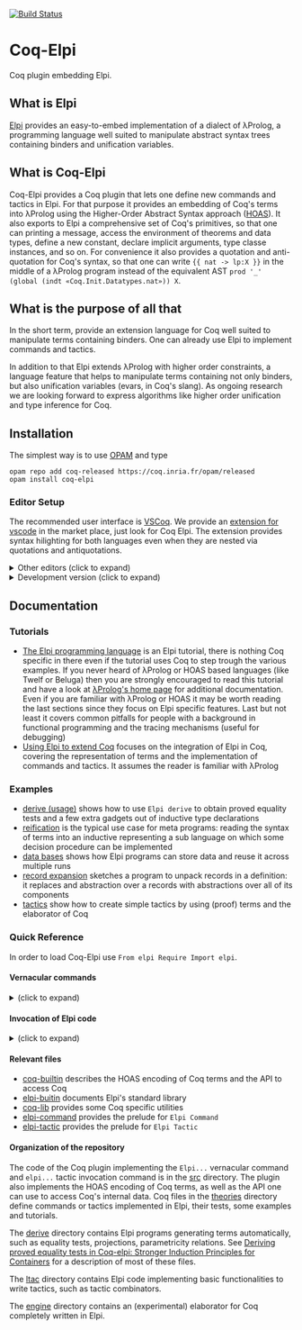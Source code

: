 [![Build Status](https://travis-ci.org/LPCIC/coq-elpi.svg?branch=master)](https://travis-ci.org/LPCIC/coq-elpi)

# Coq-Elpi
Coq plugin embedding Elpi.

## What is Elpi
[Elpi](https://github.com/LPCIC/elpi) provides an easy-to-embed 
implementation of a dialect of λProlog, a programming language well suited to
manipulate abstract syntax trees containing binders and unification variables.  

## What is Coq-Elpi
Coq-Elpi provides a Coq plugin that lets one define new commands and
tactics in Elpi. For that purpose it provides an embedding of Coq's
terms into λProlog using the Higher-Order Abstract Syntax approach
([HOAS](https://en.wikipedia.org/wiki/Higher-order_abstract_syntax)).
It also exports to Elpi a comprehensive set of Coq's primitives, so that
one can printing a message, access the environment of theorems and data
types, define a new constant, declare implicit arguments, type classe instances,
and so on.
For convenience it also provides a quotation and anti-quotation for Coq's
syntax, so that one can write `{{ nat -> lp:X }}`
in the middle of a λProlog program instead of the equivalent AST
`prod '_' (global (indt «Coq.Init.Datatypes.nat»)) X`.

## What is the purpose of all that
In the short term, provide an extension language for Coq well
suited to manipulate terms containing binders. One can already
use Elpi to implement commands and tactics.

In addition to that Elpi extends λProlog with higher order constraints,
a language feature that helps to manipulate terms containing not
only binders, but also unification variables (evars, in Coq's slang).
As ongoing research we are looking forward to express algorithms like higher
order unification and type inference for Coq.

## Installation

The simplest way is to use [OPAM](http://opam.ocaml.org/) and type
```
opam repo add coq-released https://coq.inria.fr/opam/released
opam install coq-elpi
```

### Editor Setup
  
The recommended user interface is [VSCoq](https://github.com/coq-community/vscoq/).
We provide an [extension for vscode](https://github.com/LPCIC/coq-elpi-lang) in the
market place, just look for Coq Elpi. The extension provides syntax hilighting
for both languages even when they are nested via quotations and antiquotations.

<details><summary>Other editors (click to expand)</summary><p>

At the time of writing Proof General does not handle quotations correctly, see ProofGeneral/PG#437.
In particular `Elpi Accumulate lp:{{ .... }}.` is used in tutorials to mix Coq and Elpi code
without escaping. Coq-Elpi also accepts `Elpi Accumulate " .... ".` but strings part of the
Elpi code needs to be escaped. Finally, for non-tutorial material, one can always put
the code in an external file and use `Elpi Accumulate File "filename".` instead.

CoqIDE does not handle quotations correctly. The installation process puts
[coq-elpi.lang](etc/coq-elpi.lang)
in a place where CoqIDE can find it.  Then you can select `coq-elpi`
from the menu `Edit -> Preferences -> Colors`.

If you use Vim, we recommend to add the following lines to `~/.vimrc` (in addition to the ones
for [elpi](https://github.com/LPCIC/elpi#syntax-highlight-in-vim))
<details><summary>(click to expand)</summary>
<p>
  
```vim
"coq-elpi
autocmd FileType lprolog syn keyword coqElpiSpecial fun prod sort let match fix axiom indc indt const prop app
autocmd FileType lprolog syn cluster elpiAntiQuotation contains=elpiAntiQuotationVar,elpiAntiQuotationBound,elpiAntiQuotationTerm
autocmd FileType lprolog syn region elpiAntiQuotationTerm start=+lp:"+ end=+"+ contains=elpiQuotation,lprologVariable,coqElpiSpecial,elpiMacro,lprologSpecial
autocmd FileType lprolog syn match elpiAntiQuotationVar "lp:[A-Z_-]\+"ms=s+3
autocmd FileType lprolog syn match elpiAntiQuotationBound "lp:[a-z_-]\+"
autocmd FileType lprolog hi def link elpiAntiQuotationVar Keyword
autocmd FileType lprolog hi def link elpiAntiQuotationBound Normal
autocmd FileType lprolog hi def link coqElpiSpecial Special
```
</p></details>

</p></details>

<details><summary>Development version (click to expand)</summary><p>

To install the development version one can type
```
opam pin add coq-elpi https://github.com/LPCIC/coq-elpi.git
```
One can also clone this repository and type `make`, but check you have
all the dependencies installed first (see [coq-elpi.opam](coq-elpi.opam)).

</p></details>

## Documentation

### Tutorials

- [The Elpi programming language](theories/tutorial/elpi_lang.v) is an Elpi tutorial, there is nothing Coq specific in there even if the tutorial uses Coq to step trough the various examples. If you never heard of λProlog or HOAS based languages (like Twelf or Beluga) then you are strongly encouraged to read this tutorial and have a look at [λProlog's home page](http://www.lix.polytechnique.fr/Labo/Dale.Miller/lProlog/) for additional documentation. Even if you are familiar with λProlog or HOAS it may be worth reading the last sections since they focus on Elpi specific features. Last but not least it covers common pitfalls for people with a background in functional programming and the tracing mechanisms (useful for debugging)
- [Using Elpi to extend Coq](theories/tutorial/coq_elpi.v) focuses on the integration of Elpi in Coq, covering the representation of terms and the implementation of commands and tactics. It assumes the reader is familiar with λProlog

### Examples

- [derive (usage)](theories/examples/example_usage_derive.v) shows how to use `Elpi derive` to obtain proved equality tests and a few extra gadgets out of inductive type declarations
- [reification](theories/examples/example_reflexive_tactic.v) is the typical use case for meta programs: reading the syntax of terms into an inductive representing a sub language on which some decision procedure can be implemented
- [data bases](theories/examples/example_data_base.v) shows how Elpi programs can store data and reuse it across multiple runs
- [record expansion](theories/examples/example_record_expansion.v) sketches a program to unpack records in a definition: it  replaces and abstraction over a records with abstractions over all of its components
- [tactics](theories/examples/example_curry_howard_tactics.v) show how to create simple tactics by using (proof) terms and the elaborator of Coq

### Quick Reference

In order to load Coq-Elpi use `From elpi Require Import elpi`.

#### Vernacular commands

<details><summary>(click to expand)</summary>

- `Elpi Command <qname>` creates command named `<qname>` containing the preamble [elpi-command](elpi-command.elpi)
- `Elpi Tactic <qname>` creates a tactic `<qname>` containing the preamble [elpi-tactic](elpi-tactic.elpi)
- `Elpi Db <dbname> <code>` creates a Db (a program that is accumulated into other programs). `<code>` is the initial contents of the Db, including the type declaration of its constituting predicates
- `Elpi Program <qname> <code>` lower level primitive letting one crate a command/tactic with a custom preable `<code>` 

- `Elpi Accumulate [<qname>] [<code>|File <filename>|Db <dbname>]` adds code to the current program (or `<qname>` if specified). The code can be verbatim, from a file or a Db
- `Elpi Typecheck [<qname>]` typechecks the current program (or `<qname>` if specified)
- `Elpi Debug <string>` sets the variable `<string>`, relevant for conditional clause compilation (the `:if VARIABLE` clause attribute)
- `Elpi Trace [[<start> <stop>] <predicate-filter>*|Off]` enable/disable tracing, eventually limiting it to a specific range of execution steps or predicate names
- `Elpi Bound Steps <number>` limits the number of steps an Elpi program can make
- `Elpi Print <qname> [<string> <filter>*]` prints the program `<qname>` to an HTML file named `<qname>.html` (or `<string>` if provided filtering out clauses whose file/clause name matches `<filter>`

where:

- `<qname>` is a qualified Coq name, e.g. `derive.eq` or `my_program`
- `<dbname>` is like `<qname>` but lives in a different namespace. By convention `<dbname>` ends in `.db`, e.g. `derive.eq.db`
- `<code>` is verbatim Elpi code, either `lp:{{ ... }}` or `" ... "` (in the latter case, strings delimiters need to be escaped following Coq rules, e.g. `lp:{{ coq.say "hello!" }}` becomes `" coq.say ""hello!"" "`)
- `<filename>` is a string containing the path of an external file, e.g. `"this_file.elpi"`
- `<start>` and `<stop>` are numbers, e.g. `17 24`
- `<predicate-filter>` is a regexp against which the predicate name is matched, e.g. `"derive.*"`

</p></details>

#### Invocation of Elpi code

<details><summary>(click to expand)</summary>

- `Elpi <qname> <argument>*.` invokes the `main` predicate of the `<qname>` program passing a possible empty list of arguments. This is how you invoke a command.
- `elpi <qname> <argument>*.` invokes the `solve` predicate of the `<qname>` program passing a possible empty list of arguments and the current goal. This is how you invoke a tactic.

where `<argument>` can be:

- a number, e.g. `3`, represented in Elpi as `(int 3)`
- a string, e.g. `"foo"` or `bar.baz`,  represented in Elpi as `(str "foo")` and `(str "bar.baz")`. Note that quotes are only necessary if the string contains a space or a character that is not accepted for qualified identifiers
- a term, e.g. `(3)` or `(f x)`, represented in Elpi as `(trm ...)`. Note that terms always require parentheses, that is `3` is a number while `(3)` is a Coq term and depending on the context could be a natural number (i.e. `S (S (S O))`) or a `Z` or ...

Testing/debugging:

- `Elpi Query [<qname>] <code>` runs `<code>` in the current program (or in `<qname>` if specified)
- `elpi query [<qname>] <string> <argument>*` runs the `<string>` predicate (that must have the same signature of the default predicate `solve`)

</p></details>

#### Relevant files

- [coq-builtin](coq-builtin.elpi) describes the HOAS encoding of Coq terms
  and the API to access Coq
- [elpi-buitin](elpi-builtin.elpi) documents Elpi's standard library
- [coq-lib](coq-lib.elpi) provides some Coq specific utilities
- [elpi-command](elpi-command.elpi) provides the prelude for `Elpi Command`
- [elpi-tactic](elpi-tactic.elpi) provides the prelude for `Elpi Tactic`

#### Organization of the repository

The code of the Coq plugin implementing the `Elpi...` vernacular command and
`elpi...` tactic invocation command is in the [src](src) directory.  The plugin
also implements the HOAS encoding of Coq terms, as well as the API one can use
to access Coq's internal data. Coq files in the [theories](theories) directory
define commands or tactics implemented in Elpi, their tests, some examples and tutorials.

The [derive](derive/) directory contains Elpi programs generating terms
automatically, such as equality tests, projections, parametricity relations.
See [Deriving proved equality tests in Coq-elpi: Stronger Induction Principles for Containers](http://drops.dagstuhl.de/opus/volltexte/2019/11084/) for a description of most of these files.

The [ltac](ltac/) directory contains Elpi code implementing basic
functionalities to write tactics, such as tactic combinators.

The [engine](engine/) directory contains an (experimental) elaborator for Coq
completely written in Elpi.
